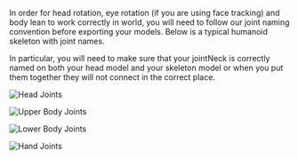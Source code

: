 In order for head rotation, eye rotation (if you are using face tracking) and body lean to work correctly in world, you will need to follow our joint naming convention before exporting your models. Below is a typical humanoid skeleton with joint names. 

In particular, you will need to make sure that your jointNeck is correctly named on both your head model and your skeleton model or when you put them together they will not connect in the correct place. 

![Head Joints](https://s3-us-west-1.amazonaws.com/highfidelity-public/images/Head_joints.png)

![Upper Body Joints](https://s3-us-west-1.amazonaws.com/highfidelity-public/images/Body_joints.png)

![Lower Body Joints](https://s3-us-west-1.amazonaws.com/highfidelity-public/images/Leg_joints.png)

![Hand Joints](https://s3-us-west-1.amazonaws.com/highfidelity-public/images/Hand_joints.png)